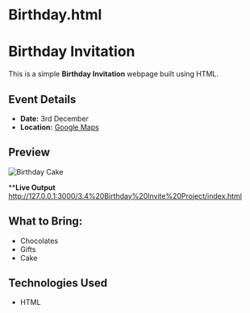 # Birthday.html
# Birthday Invitation 

This is a simple **Birthday Invitation** webpage built using HTML.

## Event Details
- **Date:** 3rd December
- **Location:** [Google Maps](https://www.google.com/maps/@35.7040744,139.5577317,3a,75y,289.6h,87.01t,0.72r/data=!3m6!1e1!3m4!1sgT28ssf0BB2LxZ63JNcL1w!2e0!7i13312!8i6656)

## Preview
![Birthday Cake](https://raw.githubusercontent.com/appbrewery/webdev/main/birthday-cake3.4.jpeg)

****Live Output**
http://127.0.0.1:3000/3.4%20Birthday%20Invite%20Project/index.html

## What to Bring:
- Chocolates  
-  Gifts  
- Cake  

##  Technologies Used
- HTML


